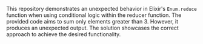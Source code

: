 This repository demonstrates an unexpected behavior in Elixir's `Enum.reduce` function when using conditional logic within the reducer function. The provided code aims to sum only elements greater than 3. However, it produces an unexpected output. The solution showcases the correct approach to achieve the desired functionality.